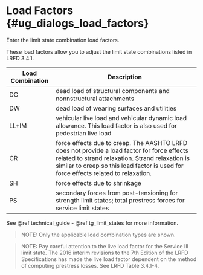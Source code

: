 Load Factors {#ug_dialogs_load_factors}
==============================================
Enter the limit state combination load factors.

These load factors allow you to adjust the limit state combinations listed in LRFD 3.4.1.

Load Combination | Description
---------|-------------
DC | dead load of structural components and nonnstructural attachments
DW | dead load of wearing surfaces and utilities
LL+IM | vehicular live load and vehicular dynamic load allowance. This load factor is also used for pedestrian live load
CR | force effects due to creep. The AASHTO LRFD does not provide a load factor for force effects related to strand relaxation. Strand relaxation is similar to creep so this load factor is used for force effects related to relaxation.
SH | force effects due to shrinkage
PS | secondary forces from post-tensioning for strength limit states; total prestress forces for service limit states

See @ref technical_guide - @ref tg_limit_states for more information.


> NOTE: Only the applicable load combination types are shown.

> NOTE: Pay careful attention to the live load factor for the Service III limit state. The 2016 interim revisions to the 7th Edition of the LRFD Specifications has made the live load factor dependent on the method of computing prestress losses. See LRFD Table 3.4.1-4.
